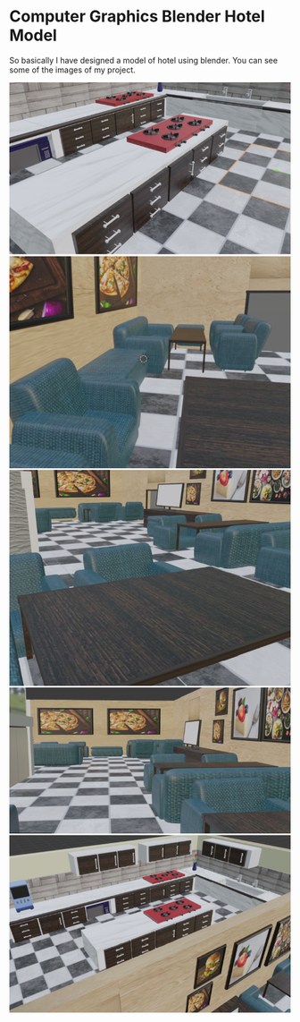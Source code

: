 <h1>Computer Graphics Blender Hotel Model</h1>
<p>So basically I have designed a model of hotel using blender. You can see some of the images of my project.</p>
<img src="1.png">
<img src="2.png">
<img src="3.png">
<img src="4.png">
<img src="5.png">
